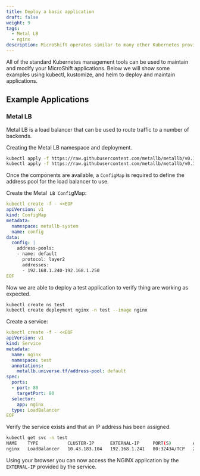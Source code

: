 ```yaml
---
title: Deploy a basic application
draft: false
weight: 9
tags:
  - Metal LB
  - nginx
description: MicroShift operates similar to many other Kubernetes providers. This means that you can use the same tools to deploy and manage your applications.
---
```


All of the standard Kubernetes management tools can be used to maintain and modify your MicroShift applications. Below we will show some examples using kubectl, kustomize, and helm to deploy and maintain applications.

## Example Applications

### Metal LB

Metal LB is a load balancer that can be used to route traffic to a number of backends.

Creating the Metal LB namespace and deployment.

```sh
kubectl apply -f https://raw.githubusercontent.com/metallb/metallb/v0.11.0/manifests/namespace.yaml
kubectl apply -f https://raw.githubusercontent.com/metallb/metallb/v0.11.0/manifests/metallb.yaml
```

Once the components are available, a `ConfigMap` is required to define the address pool for the load balancer to use.

Create the Metal` LB Confi`gMap:

```yaml
kubectl create -f - <<EOF
apiVersion: v1
kind: ConfigMap
metadata:
  namespace: metallb-system
  name: config
data:
  config: |
    address-pools:
    - name: default
      protocol: layer2
      addresses:
      - 192.168.1.240-192.168.1.250
EOF
```

Now we are able to deploy a test application to verify thing are working as expected.

```sh
kubectl create ns test
kubectl create deployment nginx -n test --image nginx
```

Create a service:

```yaml
kubectl create -f - <<EOF
apiVersion: v1
kind: Service
metadata:
  name: nginx
  namespace: test
  annotations:
    metallb.universe.tf/address-pool: default
spec:
  ports:
  - port: 80
    targetPort: 80
  selector:
    app: nginx
  type: LoadBalancer
EOF
```

Verify the service exists and that an IP address has been assigned.

```sh
kubectl get svc -n test
NAME    TYPE           CLUSTER-IP      EXTERNAL-IP     PORT(S)        AGE
nginx   LoadBalancer   10.43.183.104   192.168.1.241   80:32434/TCP   29m
```

Using your browser you can now access the NGINX application by the `EXTERNAL-IP` provided by the service.
